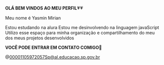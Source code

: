 **OLÁ BEM VINDOS AO MEU PERFIL**💗💗

Meu nome é Yasmin Mirian

Estou estudando na alura 
Estou me desinvolvendo na linguagem javaScript
Utilizo esse espaço para minha organização e compartilhamento do meu dos meus projetos desenvolvidos

**VOCÊ PODE ENTRAR EM CONTATO COMIGO**💌

@00001105972057Sp@al.educacao.sp.gov.br
